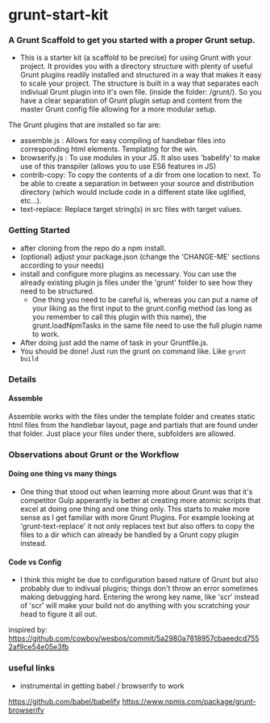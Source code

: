 # grunt-start-kit
### A Grunt Scaffold to get you started with a proper Grunt setup.

- This is a starter kit (a scaffold to be precise) for using Grunt with your project. It provides you with a directory structure with plenty of useful Grunt plugins readily installed and structured in a way that makes it easy to scale your project. The structure is built in a way that separates each indiviual Grunt plugin into it's own file. (inside the folder: /grunt/). So you have a clear separation of Grunt plugin setup and content from the master Grunt config file allowing for a more modular setup.

The Grunt plugins that are installed so far are:
- assemble.js : Allows for easy compiling of handlebar files into corresponding html elements. Templating for the win.
- browserify.js : To use modules in your JS. It also uses 'babelify' to make use of this transpiler (allows you to use ES6 features in JS)
- contrib-copy: To copy the contents of a dir from one location to next. To be able to create a separation in between your source and distribution directory (which would include code in a different state like uglified, etc...).
- text-replace: Replace target string(s) in src files with target values.

### Getting Started
- after cloning from the repo do a npm install.
- (optional) adjust your package.json (change the 'CHANGE-ME' sections according to your needs)
- install and configure more plugins as necessary. You can use the already existing plugin js files under the 'grunt' folder to see how they need to be structured.
	- One thing you need to be careful is, whereas you can put a name of your liking as the first input to the grunt.config method (as long as you remember to call this plugin with this name), the grunt.loadNpmTasks in the same file need to use the full plugin name to work.
- After doing just add the name of task in your Gruntfile.js.
- You should be done! Just run the grunt <taskname> on command like. Like `grunt build`

### Details

#### Assemble

Assemble works with the files under the template folder and creates static html files from the handlebar layout, page and partials that are found under that folder. Just place your files under there, subfolders are allowed.

### Observations about Grunt or the Workflow

#### Doing one thing vs many things

- One thing that stood out when learning more about Grunt was that it's competitor Gulp apperantly is better at creating more atomic scripts that excel at doing one thing and one thing only. This starts to make more sense as I get familiar with more Grunt Plugins. For example looking at 'grunt-text-replace' it not only replaces text but also offers to copy the files to a dir which can already be handled by a Grunt copy plugin instead.

#### Code vs Config

- I think this might be due to configuration based nature of Grunt but also probably due to indivual plugins; things don't throw an error sometimes making debugging hard. Entering the wrong key name, like 'scr' instead of 'scr' will make your build not do anything with you scratching your head to figure it all out.


inspired by:
https://github.com/cowboy/wesbos/commit/5a2980a7818957cbaeedcd7552af9ce54e05e3fb

### useful links

- instrumental in getting babel / browserify to work

https://github.com/babel/babelify
https://www.npmjs.com/package/grunt-browserify
